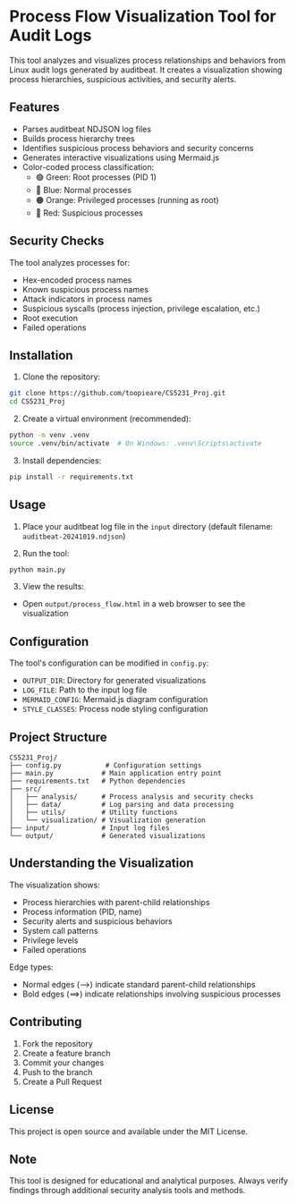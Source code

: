 # Process Flow Visualization Tool for Audit Logs

This tool analyzes and visualizes process relationships and behaviors from Linux audit logs generated by auditbeat. It creates a visualization showing process hierarchies, suspicious activities, and security alerts.

## Features

- Parses auditbeat NDJSON log files
- Builds process hierarchy trees
- Identifies suspicious process behaviors and security concerns
- Generates interactive visualizations using Mermaid.js
- Color-coded process classification:
  - 🟢 Green: Root processes (PID 1)
  - 🔵 Blue: Normal processes
  - 🟠 Orange: Privileged processes (running as root)
  - 🔴 Red: Suspicious processes

## Security Checks

The tool analyzes processes for:
- Hex-encoded process names
- Known suspicious process names
- Attack indicators in process names
- Suspicious syscalls (process injection, privilege escalation, etc.)
- Root execution
- Failed operations

## Installation

1. Clone the repository:
```bash
git clone https://github.com/toopieare/CS5231_Proj.git
cd CS5231_Proj
```

2. Create a virtual environment (recommended):
```bash
python -m venv .venv
source .venv/bin/activate  # On Windows: .venv\Scripts\activate
```

3. Install dependencies:
```bash
pip install -r requirements.txt
```

## Usage

1. Place your auditbeat log file in the `input` directory (default filename: `auditbeat-20241019.ndjson`)

2. Run the tool:
```bash
python main.py
```

3. View the results:
- Open `output/process_flow.html` in a web browser to see the visualization

## Configuration

The tool's configuration can be modified in `config.py`:
- `OUTPUT_DIR`: Directory for generated visualizations
- `LOG_FILE`: Path to the input log file
- `MERMAID_CONFIG`: Mermaid.js diagram configuration
- `STYLE_CLASSES`: Process node styling configuration

## Project Structure

```
CS5231_Proj/
├── config.py           # Configuration settings
├── main.py            # Main application entry point
├── requirements.txt   # Python dependencies
├── src/
│   ├── analysis/      # Process analysis and security checks
│   ├── data/          # Log parsing and data processing
│   ├── utils/         # Utility functions
│   └── visualization/ # Visualization generation
├── input/             # Input log files
└── output/            # Generated visualizations
```

## Understanding the Visualization

The visualization shows:
- Process hierarchies with parent-child relationships
- Process information (PID, name)
- Security alerts and suspicious behaviors
- System call patterns
- Privilege levels
- Failed operations

Edge types:
- Normal edges (-->) indicate standard parent-child relationships
- Bold edges (==>) indicate relationships involving suspicious processes

## Contributing

1. Fork the repository
2. Create a feature branch
3. Commit your changes
4. Push to the branch
5. Create a Pull Request

## License

This project is open source and available under the MIT License.

## Note

This tool is designed for educational and analytical purposes. Always verify findings through additional security analysis tools and methods.